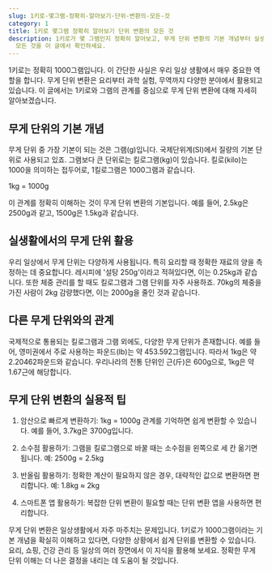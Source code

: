 ```yaml
---
slug: 1키로-몇그램-정확히-알아보기-단위-변환의-모든-것
category: 1
title: 1키로 몇그램 정확히 알아보기 단위 변환의 모든 것
description: 1키로가 몇 그램인지 정확히 알아보고, 무게 단위 변환의 기본 개념부터 실생활 활용 팁까지 상세히 설명합니다. 단위 변환의
  모든 것을 이 글에서 확인하세요.
---
```

1키로는 정확히 1000그램입니다. 이 간단한 사실은 우리 일상 생활에서 매우 중요한 역할을 합니다. 무게 단위 변환은 요리부터 과학 실험, 무역까지 다양한 분야에서 활용되고 있습니다. 이 글에서는 1키로와 그램의 관계를 중심으로 무게 단위 변환에 대해 자세히 알아보겠습니다.

## 무게 단위의 기본 개념

무게 단위 중 가장 기본이 되는 것은 그램(g)입니다. 국제단위계(SI)에서 질량의 기본 단위로 사용되고 있죠. 그램보다 큰 단위로는 킬로그램(kg)이 있습니다. 킬로(kilo)는 1000을 의미하는 접두어로, 1킬로그램은 1000그램과 같습니다.

1kg = 1000g

이 관계를 정확히 이해하는 것이 무게 단위 변환의 기본입니다. 예를 들어, 2.5kg은 2500g과 같고, 1500g은 1.5kg과 같습니다.

## 실생활에서의 무게 단위 활용

우리 일상에서 무게 단위는 다양하게 사용됩니다. 특히 요리할 때 정확한 재료의 양을 측정하는 데 중요합니다. 레시피에 '설탕 250g'이라고 적혀있다면, 이는 0.25kg과 같습니다. 또한 체중 관리를 할 때도 킬로그램과 그램 단위를 자주 사용하죠. 70kg의 체중을 가진 사람이 2kg 감량했다면, 이는 2000g을 줄인 것과 같습니다.

## 다른 무게 단위와의 관계

국제적으로 통용되는 킬로그램과 그램 외에도, 다양한 무게 단위가 존재합니다. 예를 들어, 영미권에서 주로 사용하는 파운드(lb)는 약 453.592그램입니다. 따라서 1kg은 약 2.20462파운드와 같습니다. 우리나라의 전통 단위인 근(斤)은 600g으로, 1kg은 약 1.67근에 해당합니다.

## 무게 단위 변환의 실용적 팁

1. 암산으로 빠르게 변환하기: 1kg = 1000g 관계를 기억하면 쉽게 변환할 수 있습니다. 예를 들어, 3.7kg은 3700g입니다.

2. 소수점 활용하기: 그램을 킬로그램으로 바꿀 때는 소수점을 왼쪽으로 세 칸 옮기면 됩니다. 예: 2500g = 2.5kg

3. 반올림 활용하기: 정확한 계산이 필요하지 않은 경우, 대략적인 값으로 변환하면 편리합니다. 예: 1.8kg ≈ 2kg

4. 스마트폰 앱 활용하기: 복잡한 단위 변환이 필요할 때는 단위 변환 앱을 사용하면 편리합니다.

무게 단위 변환은 일상생활에서 자주 마주치는 문제입니다. 1키로가 1000그램이라는 기본 개념을 확실히 이해하고 있다면, 다양한 상황에서 쉽게 단위를 변환할 수 있습니다. 요리, 쇼핑, 건강 관리 등 일상의 여러 장면에서 이 지식을 활용해 보세요. 정확한 무게 단위 이해는 더 나은 결정을 내리는 데 도움이 될 것입니다.